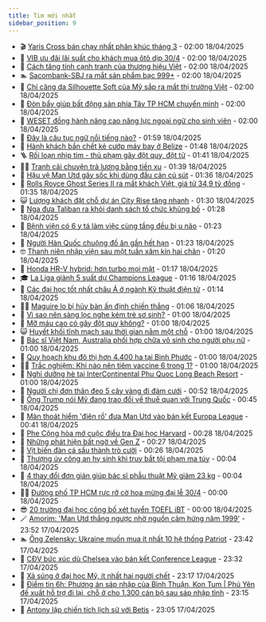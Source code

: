 ```yaml
---
title: Tim mới nhất
sidebar_position: 9
---
```


<!-- vnexpress-tin-moi-nhat:START -->
- 🎬 [Yaris Cross bán chạy nhất phân khúc tháng 3](https://vnexpress.net/yaris-cross-ban-chay-nhat-phan-khuc-thang-3-4875473.html) - 02:00 18/04/2025
- 🐎 [VIB ưu đãi lãi suất cho khách mua ôtô dịp 30/4](https://vnexpress.net/vib-uu-dai-lai-suat-cho-khach-mua-oto-dip-30-4-4875534.html) - 02:00 18/04/2025
- 🦍 [Cách tăng tính cạnh tranh của thương hiệu Việt](https://vnexpress.net/cach-tang-tinh-canh-tranh-cua-thuong-hieu-viet-4875524.html) - 02:00 18/04/2025
- 🏊 [Sacombank-SBJ ra mắt sản phẩm bạc 999+](https://vnexpress.net/sacombank-sbj-ra-mat-san-pham-bac-999-4875445.html) - 02:00 18/04/2025
- 🎊 [Chỉ căng da Silhouette Soft của Mỹ sắp ra mắt thị trường Việt](https://vnexpress.net/chi-cang-da-silhouette-soft-cua-my-sap-ra-mat-thi-truong-viet-4875398.html) - 02:00 18/04/2025
- 🎃 [Đòn bẩy giúp bất động sản phía Tây TP HCM chuyển mình](https://vnexpress.net/don-bay-giup-bat-dong-san-phia-tay-tp-hcm-chuyen-minh-4875322.html) - 02:00 18/04/2025
- 🧰 [WESET đồng hành nâng cao năng lực ngoại ngữ cho sinh viên](https://vnexpress.net/weset-dong-hanh-nang-cao-nang-luc-ngoai-ngu-cho-sinh-vien-4875294.html) - 02:00 18/04/2025
- 🔭 [Đây là câu tục ngữ nổi tiếng nào?](https://vnexpress.net/duoi-hinh-bat-chu-thanh-ngu-tuc-ngu-day-la-cau-tuc-ngu-noi-tieng-nao-4874903.html) - 01:59 18/04/2025
- 🫶 [Hành khách bắn chết kẻ cướp máy bay ở Belize](https://vnexpress.net/hanh-khach-ban-chet-ke-cuop-may-bay-o-belize-4875495.html) - 01:48 18/04/2025
- 🪜 [Rối loạn nhịp tim - thủ phạm gây đột quỵ, đột tử](https://vnexpress.net/roi-loan-nhip-tim-thu-pham-gay-dot-quy-dot-tu-4875221.html) - 01:41 18/04/2025
- 👨‍🏫 [Tranh cãi chuyện trả lương bằng tiền xu](https://vnexpress.net/tranh-cai-chuyen-tra-luong-bang-tien-xu-4874883.html) - 01:39 18/04/2025
- 🎊 [Hậu vệ Man Utd gây sốc khi dùng đầu cản cú sút](https://vnexpress.net/hau-ve-man-utd-gay-soc-khi-dung-dau-can-cu-sut-4875521.html) - 01:36 18/04/2025
- 🎊 [Rolls Royce Ghost Series II ra mắt khách Việt, giá từ 34,9 tỷ đồng](https://vnexpress.net/rolls-royce-ghost-series-ii-ra-mat-khach-viet-gia-tu-34-9-ty-dong-4875462.html) - 01:35 18/04/2025
- 😺 [Lượng khách đặt chỗ dự án City Rise tăng nhanh](https://vnexpress.net/luong-khach-dat-cho-du-an-city-rise-tang-nhanh-4875444.html) - 01:30 18/04/2025
- 🐘 [Nga đưa Taliban ra khỏi danh sách tổ chức khủng bố](https://vnexpress.net/nga-dua-taliban-ra-khoi-danh-sach-to-chuc-khung-bo-4875457.html) - 01:28 18/04/2025
- 🌁 [Bệnh viện có 6 y tá làm việc cùng tầng đều bị u não](https://vnexpress.net/benh-vien-co-6-y-ta-lam-viec-cung-tang-deu-bi-u-nao-4874906.html) - 01:23 18/04/2025
- 🐲 [Người Hàn Quốc chuộng đồ ăn gần hết hạn](https://vnexpress.net/nguoi-han-quoc-chuong-do-an-gan-het-han-4874986.html) - 01:23 18/04/2025
- 🤓 [Thanh niên nhập viện sau một tuần xăm kín hai chân](https://vnexpress.net/thanh-nien-nhap-vien-sau-mot-tuan-xam-kin-hai-chan-4875354.html) - 01:20 18/04/2025
- 💪 [Honda HR-V hybrid: hơn turbo mọi mặt](https://vnexpress.net/honda-hr-v-hybrid-hon-turbo-moi-mat-4875466.html) - 01:17 18/04/2025
- 🎓 [La Liga giành 5 suất dự Champions League](https://vnexpress.net/la-liga-gianh-5-suat-du-champions-league-4875479.html) - 01:16 18/04/2025
- 🫣 [Các đại học tốt nhất châu Á ở ngành Kỹ thuật điện tử](https://vnexpress.net/cac-dai-hoc-tot-nhat-chau-a-o-nganh-ky-thuat-dien-tu-4874627.html) - 01:14 18/04/2025
- 🧑‍💻 [Maguire lo bị hủy bàn ấn định chiến thắng](https://vnexpress.net/maguire-lo-bi-huy-ban-an-dinh-chien-thang-4875503.html) - 01:06 18/04/2025
- 🐲 [Vì sao nên sàng lọc nghe kém trẻ sơ sinh?](https://vnexpress.net/vi-sao-nen-sang-loc-nghe-kem-tre-so-sinh-4875485.html) - 01:00 18/04/2025
- 🌝 [Mỡ máu cao có gây đột quỵ không?](https://vnexpress.net/mo-mau-cao-co-gay-dot-quy-khong-4875483.html) - 01:00 18/04/2025
- 😺 [Huyết khối tĩnh mạch sau thời gian nằm một chỗ](https://vnexpress.net/huyet-khoi-tinh-mach-sau-thoi-gian-nam-mot-cho-4875441.html) - 01:00 18/04/2025
- 🐎 [Bác sĩ Việt Nam, Australia phối hợp chữa vô sinh cho người phụ nữ](https://vnexpress.net/bac-si-viet-nam-australia-phoi-hop-chua-vo-sinh-cho-nguoi-phu-nu-4875368.html) - 01:00 18/04/2025
- 🎡 [Quy hoạch khu đô thị hơn 4.400 ha tại Bình Phước](https://vnexpress.net/quy-hoach-khu-do-thi-hon-4-400-ha-tai-binh-phuoc-4874411.html) - 01:00 18/04/2025
- 👨‍🏫 [Trắc nghiệm: Khi nào nên tiêm vaccine 6 trong 1?](https://vnexpress.net/trac-nghiem-khi-nao-nen-tiem-vaccine-6-trong-1-4871217.html) - 01:00 18/04/2025
- 🦆 [Nghỉ dưỡng hè tại InterContinental Phu Quoc Long Beach Resort](https://vnexpress.net/nghi-duong-he-tai-intercontinental-phu-quoc-long-beach-resort-4870156.html) - 01:00 18/04/2025
- 🚦 [Người chị đơn thân đeo 5 cây vàng đi đám cưới](https://vnexpress.net/gia-vang-moi-nhat-hom-nay-moi-nguy-tu-thoi-quen-thich-deo-vang-4875360.html) - 00:52 18/04/2025
- 💫 [Ông Trump nói Mỹ đang trao đổi về thuế quan với Trung Quốc](https://vnexpress.net/ong-trump-noi-my-dang-trao-doi-ve-thue-quan-voi-trung-quoc-4875480.html) - 00:45 18/04/2025
- 🎉 [Màn thoát hiểm &#39;điên rồ&#39; đưa Man Utd vào bán kết Europa League](https://vnexpress.net/man-thoat-hiem-dien-ro-dua-man-utd-vao-ban-ket-europa-league-4875481.html) - 00:41 18/04/2025
- 🌋 [Phe Cộng hòa mở cuộc điều tra Đại học Harvard](https://vnexpress.net/phe-cong-hoa-mo-cuoc-dieu-tra-dai-hoc-harvard-4875474.html) - 00:28 18/04/2025
- 🤖 [Những phát hiện bất ngờ về Gen Z](https://vnexpress.net/nhung-phat-hien-bat-ngo-ve-gen-z-4874983.html) - 00:27 18/04/2025
- 🦏 [Vịt biến đàn cá sấu thành trò cười](https://vnexpress.net/the-gioi-do-day-chuyen-la-vit-bien-dan-ca-sau-thanh-tro-cuoi-4875258.html) - 00:26 18/04/2025
- 🦩 [Thượng úy công an hy sinh khi truy bắt tội phạm ma túy](https://vnexpress.net/thuong-uy-cong-an-hy-sinh-khi-truy-bat-toi-pham-ma-tuy-4875476.html) - 00:04 18/04/2025
- 👺 [4 thay đổi đơn giản giúp bác sĩ phẫu thuật Mỹ giảm 23 kg](https://vnexpress.net/4-thay-doi-don-gian-giup-bac-si-phau-thuat-my-giam-23-kg-4874740.html) - 00:04 18/04/2025
- 🧑‍🏫 [Đường phố TP HCM rực rỡ cờ hoa mừng đại lễ 30/4](https://vnexpress.net/duong-pho-tp-hcm-ruc-ro-co-hoa-mung-dai-le-30-4-4875430.html) - 00:00 18/04/2025
- 😎 [20 trường đại học công bố xét tuyển TOEFL iBT](https://vnexpress.net/20-truong-dai-hoc-cong-bo-xet-tuyen-toefl-ibt-4874622.html) - 00:00 18/04/2025
- 🪄 [Amorim: &#39;Man Utd thắng ngược nhờ nguồn cảm hứng năm 1999&#39;](https://vnexpress.net/amorim-man-utd-thang-nguoc-nho-nguon-cam-hung-nam-1999-4875477.html) - 23:52 17/04/2025
- 🏊 [Ông Zelensky: Ukraine muốn mua ít nhất 10 hệ thống Patriot](https://vnexpress.net/ong-zelensky-ukraine-muon-mua-it-nhat-10-he-thong-patriot-4875461.html) - 23:42 17/04/2025
- 💃 [CĐV bức xúc dù Chelsea vào bán kết Conference League](https://vnexpress.net/cdv-buc-xuc-du-chelsea-vao-ban-ket-conference-league-4875475.html) - 23:32 17/04/2025
- 🦆 [Xả súng ở đại học Mỹ, ít nhất hai người chết](https://vnexpress.net/xa-sung-o-dai-hoc-my-it-nhat-hai-nguoi-chet-4875464.html) - 23:17 17/04/2025
- 🎊 [Điểm tin 6h: Phương án sáp nhập của Bình Thuận, Kon Tum | Phú Yên đề xuất hỗ trợ đi lại, chỗ ở cho 1.300 cán bộ sau sáp nhập tỉnh](https://vnexpress.net/diem-tin-6h-phuong-an-sap-nhap-cua-binh-thuan-kon-tum-phu-yen-de-xuat-ho-tro-di-lai-cho-o-cho-1-300-can-bo-sau-sap-nhap-tinh-4875478.html) - 23:15 17/04/2025
- 👺 [Antony lập chiến tích lịch sử với Betis](https://vnexpress.net/antony-lap-chien-tich-lich-su-voi-betis-4875468.html) - 23:05 17/04/2025<!-- vnexpress-tin-moi-nhat:END -->
